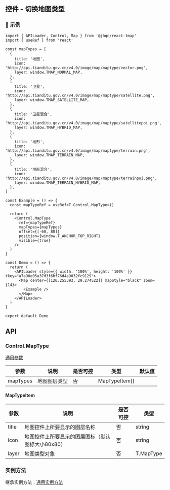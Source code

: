 ## 控件 - 切换地图类型

### 🔨 示例

```tsx
import { APILoader, Control, Map } from '@jhqn/react-tmap'
import { useRef } from 'react'

const mapTypes = [
  {
    title: '地图',
    icon: 'http://api.tianditu.gov.cn/v4.0/image/map/maptype/vector.png',
    layer: window.TMAP_NORMAL_MAP,
  },
  {
    title: '卫星',
    icon: 'http://api.tianditu.gov.cn/v4.0/image/map/maptype/satellite.png',
    layer: window.TMAP_SATELLITE_MAP,
  },
  {
    title: '卫星混合',
    icon: 'http://api.tianditu.gov.cn/v4.0/image/map/maptype/satellitepoi.png',
    layer: window.TMAP_HYBRID_MAP,
  },
  {
    title: '地形',
    icon: 'http://api.tianditu.gov.cn/v4.0/image/map/maptype/terrain.png',
    layer: window.TMAP_TERRAIN_MAP,
  },
  {
    title: '地形混合',
    icon: 'http://api.tianditu.gov.cn/v4.0/image/map/maptype/terrainpoi.png',
    layer: window.TMAP_TERRAIN_HYBRID_MAP,
  },
]

const Example = () => {
  const mapTypeRef = useRef<T.Control.MapType>()

  return (
    <Control.MapType
      ref={mapTypeRef}
      mapTypes={mapTypes}
      offset={[-60, 80]}
      position={window.T_ANCHOR_TOP_RIGHT}
      visible={true}
    />
  )
}

const Demo = () => {
  return (
    <APILoader style={{ width: '100%', height: '100%' }} tkey="a7a90e05a37d3f6bf76d4a9032fc9129">
      <Map center={[120.255393, 29.274522]} mapStyle="black" zoom={14}>
        <Example />
      </Map>
    </APILoader>
  )
}

export default Demo
```

## API

### Control.MapType

[通用参数](/packages/react/src/control/index.zh-CN.md#control)

| 参数     | 说明         | 是否可控 | 类型          | 默认值 |
| -------- | ------------ | -------- | ------------- | ------ |
| mapTypes | 地图图层类型 | 否       | MapTypeItem[] |        |

#### MapTypeItem

| 参数  | 说明                                              | 是否可控 | 类型      |
| ----- | ------------------------------------------------- | -------- | --------- |
| title | 地图控件上所要显示的图层名称                      | 否       | string    |
| icon  | 地图控件上所要显示的图层图标（默认图标大小80x80） | 否       | string    |
| layer | 地图类型对象                                      | 否       | T.MapType |

### 实例方法

继承实例方法：[通用实例方法](/packages/react/src/control/index.zh-CN.md#实例方法)
